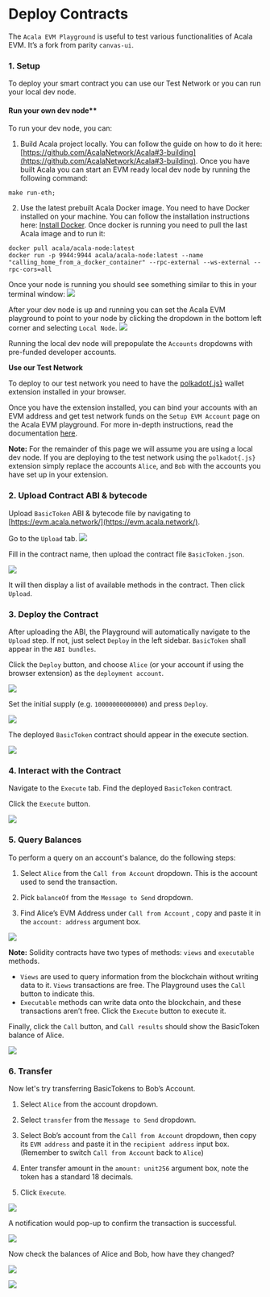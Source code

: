# Deploy Contracts

The `Acala EVM Playground` is useful to test various functionalities of Acala EVM. It’s a fork from parity `canvas-ui`.

### **1. Setup**

To deploy your smart contract you can use our Test Network or you can run your local dev node.

#### Run your own dev node**

To run your dev node, you can:
1. Build Acala project locally. 
   You can follow the guide on how to do it here:
   [https://github.com/AcalaNetwork/Acala#3-building](https://github.com/AcalaNetwork/Acala#3-building). Once you have built Acala you can start an EVM ready local dev node by running the following command:

```bash=
make run-eth;
```
2. Use the latest prebuilt Acala Docker image.
   You need to have Docker installed on your machine. You can follow the installation instructions here: [Install Docker](https://docs.docker.com/get-docker/). Once docker is running you need to pull the last Acala image and to run it:
```shell=
docker pull acala/acala-node:latest
docker run -p 9944:9944 acala/acala-node:latest --name "calling_home_from_a_docker_container" --rpc-external --ws-external --rpc-cors=all
```


Once your node is running you should see something similar to this in your terminal window:
![](https://i.imgur.com/MQEURQr.png)

After your dev node is up and running you can set the Acala EVM playground to point to your node by clicking the dropdown in the bottom left corner and selecting `Local Node`.
![](https://i.imgur.com/pOfQb8z.png)

Running the local dev node will prepopulate the `Accounts` dropdowns with pre-funded developer accounts.

**Use our Test Network**

To deploy to our test network you need to have the [polkadot{.js}](https://polkadot.js.org/extension/) wallet extension installed in your browser.

Once you have the extension installed, you can bind your accounts with an EVM address and get test network funds on the `Setup EVM Account` page on the Acala EVM playground. For more in-depth instructions, read the documentation [here](https://wiki.acala.network/build/development-guide/smart-contracts/get-started-evm/evm-account).

**Note:** For the remainder of this page we will assume you are using a local dev node. If you are deploying to the test network using the `polkadot{.js}` extension simply replace the accounts `Alice`, and `Bob` with the accounts you have set up in your extension.

### **2. Upload Contract ABI & bytecode**

Upload `BasicToken` ABI & bytecode file by navigating to [https://evm.acala.network/](https://evm.acala.network/).

Go to the `Upload` tab.
![](https://i.imgur.com/Ge3IwiM.png)


Fill in the contract name, then upload the contract file `BasicToken.json`.

![](https://i.imgur.com/35cPG16.png)

It will then display a list of available methods in the contract. Then click `Upload`.

### **3. Deploy the Contract**

After uploading the ABI, the Playground will automatically navigate to the `Upload` step. If not, just select `Deploy` in the left sidebar. `BasicToken` shall appear in the `ABI bundles`.

Click the `Deploy` button, and choose `Alice` (or your account if using the browser extension) as the `deployment account`.

![](https://i.imgur.com/49maXFG.png)

Set the initial supply \(e.g. `10000000000000`\) and press `Deploy`.

![](https://i.imgur.com/ZQGxqny.png)

The deployed `BasicToken` contract should appear in the execute section.

![](https://i.imgur.com/BMp4SR3.png)

### **4. Interact with the Contract**

Navigate to the `Execute` tab. Find the deployed `BasicToken` contract.

Click the `Execute` button.

![](https://i.imgur.com/eOnKfQi.png)

### **5. Query Balances**

To perform a query on an account's balance, do the following steps:

1. Select `Alice` from the `Call from Account` dropdown. This is the account used to send the transaction.

2. Pick `balanceOf` from the `Message to Send` dropdown.

3. Find Alice’s EVM Address under `Call from Account` , copy and paste it in the `account: address` argument box.

![](https://i.imgur.com/ups2Ur6.png)

**Note:** Solidity contracts have two types of methods: `views` and `executable` methods.

- `Views` are used to query information from the blockchain without writing data to it. `Views` transactions are free. The Playground uses the `Call` button to indicate this.
- `Executable` methods can write data onto the blockchain, and these transactions aren’t free. Click the `Execute` button to execute it.

Finally, click the `Call` button, and `Call results` should show the BasicToken balance of Alice.

![](https://i.imgur.com/URot8MK.png)

### **6. Transfer**

Now let's try transferring BasicTokens to Bob’s Account.

1. Select `Alice` from the account dropdown.

2. Select `transfer` from the `Message to Send` dropdown.

3. Select Bob’s account from the `Call from Account` dropdown, then copy its `EVM address` and paste it in the `recipient address` input box. (Remember to switch `Call from Account` back to `Alice`)

4. Enter transfer amount in the `amount: unit256` argument box, note the token has a standard 18 decimals.

5. Click `Execute`.

![](https://i.imgur.com/hPAGjsT.png)

A notification would pop-up to confirm the transaction is successful.

![](https://i.imgur.com/iXyEdFE.png)

Now check the balances of Alice and Bob, how have they changed?

![](https://i.imgur.com/mTLZGYU.png)

![](https://i.imgur.com/tTSS4gs.png)
